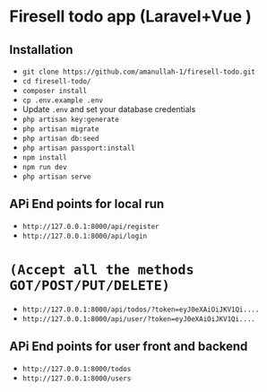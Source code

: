 
# Firesell todo app (Laravel+Vue )


## Installation

- `git clone https://github.com/amanullah-1/firesell-todo.git`
- `cd firesell-todo/`
- `composer install`
- `cp .env.example .env`
- Update `.env` and set your database credentials
- `php artisan key:generate`
- `php artisan migrate`
- `php artisan db:seed`
- `php artisan passport:install`
- `npm install`
- `npm run dev`
- `php artisan serve`


## APi End points for local run

- `http://127.0.0.1:8000/api/register`
- `http://127.0.0.1:8000/api/login`


# `(Accept all the methods GOT/POST/PUT/DELETE)`
- `http://127.0.0.1:8000/api/todos/?token=eyJ0eXAiOiJKV1Qi....`
- `http://127.0.0.1:8000/api/user/?token=eyJ0eXAiOiJKV1Qi....`


## APi End points for user front and backend
- `http://127.0.0.1:8000/todos`
- `http://127.0.0.1:8000/users`
